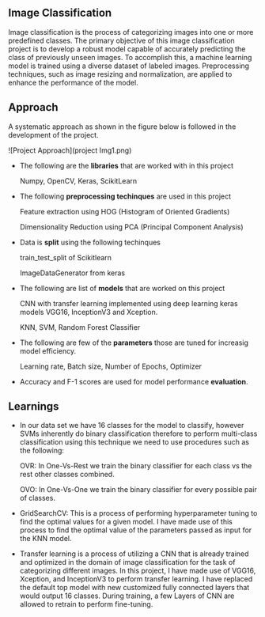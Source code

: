 ## Image Classification
Image classification is the process of categorizing images into one or more predefined classes. The primary objective of this image classification project is to develop a robust model capable of accurately predicting the class of previously unseen images. To accomplish this, a machine learning model is trained using a diverse dataset of labeled images. Preprocessing techniques, such as image resizing and normalization, are applied to enhance the performance of the model.
## Approach

A systematic approach as shown in the figure below is followed in the development of the project.

![Project Approach](project Img1.png)

- The following are the **libraries** that are worked with in this project

    Numpy, OpenCV, Keras, ScikitLearn
- The following **preprocessing techinques** are used in this project
    
    Feature extraction using HOG (Histogram of Oriented Gradients) 

    Dimensionality Reduction using PCA (Principal Component Analysis)
- Data is **split** using the following techinques

    train_test_split of Scikitlearn

    ImageDataGenerator from keras
- The following are list of **models** that are worked on this project

    CNN with transfer learning implemented using deep learning keras models VGG16, InceptionV3 and Xception.

    KNN, SVM, Random Forest Classifier
 - The following are few of the **parameters** those are tuned for increasig model efficiency.

    Learning rate, Batch size, Number of Epochs, Optimizer
- Accuracy and F-1 scores are used for model performance **evaluation**.




## Learnings 

- In our data set we have 16 classes for the model to classify, however SVMs inherently do binary classification therefore to perform multi-class classification using this technique we need to use procedures such as the following:

    OVR: In One-Vs-Rest we train the binary classifier for each class vs the rest other classes combined.

    OVO: In One-Vs-One we train the binary classifier for every possible pair of classes.

- GridSearchCV: This is a process of performing hyperparameter tuning to find the optimal values for a given model. I have made use of this process to find the optimal value of the parameters passed as input for the KNN model.

- Transfer learning is a process of utilizing a CNN that is already trained and optimized in the domain of image classification for the task of categorizing different images. In this project, I have made use of VGG16, Xception, and InceptionV3 to perform transfer learning. I have replaced the default top model with new customized fully connected layers that would output 16 classes. During training, a few Layers of CNN are allowed to retrain to perform fine-tuning.
